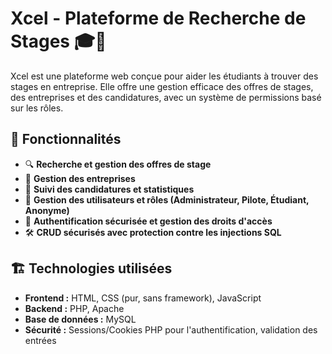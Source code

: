 # Xcel - Plateforme de Recherche de Stages 🎓🚀

Xcel est une plateforme web conçue pour aider les étudiants à trouver des stages en entreprise. Elle offre une gestion efficace des offres de stages, des entreprises et des candidatures, avec un système de permissions basé sur les rôles.

## 📌 Fonctionnalités
- 🔍 **Recherche et gestion des offres de stage**
- 🏢 **Gestion des entreprises**
- 📄 **Suivi des candidatures et statistiques**
- 👤 **Gestion des utilisateurs et rôles (Administrateur, Pilote, Étudiant, Anonyme)**
- 🔑 **Authentification sécurisée et gestion des droits d'accès**
- 🛠️ **CRUD sécurisés avec protection contre les injections SQL**

## 🏗️ Technologies utilisées
- **Frontend :** HTML, CSS (pur, sans framework), JavaScript
- **Backend :** PHP, Apache
- **Base de données :** MySQL
- **Sécurité :** Sessions/Cookies PHP pour l'authentification, validation des entrées


